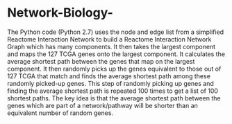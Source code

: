 # Network-Biology-
The Python code (Python 2.7) uses the node and edge list from a simplified Reactome Interaction Network to build a Reactome Interaction Network Graph which has many components. It then takes the largest component and maps the 127 TCGA genes onto the largest component. It calculates the average shortest path between the genes that map on the largest component. It then randomly picks up the genes equivalent to those out of 127 TCGA that match and finds the average shortest path among these randomly picked-up genes. This step of randomly picking up genes and finding the average shortest path is repeated 100 times to get a list of 100 shortest paths. The key idea is that the average shortest path between the genes which are part of a network/pathway will be shorter than an equivalent number of random genes.
